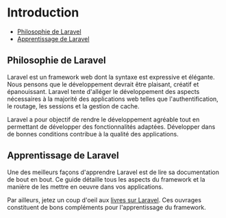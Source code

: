 # Introduction

- [Philosophie de Laravel](#laravel-philosophy)
- [Apprentissage de Laravel](#learning-laravel)

<a name="laravel-philosophy"></a>
## Philosophie de Laravel

Laravel est un framework web dont la syntaxe est expressive et élégante. Nous pensons que le développement devrait être plaisant, créatif et épanouissant. Laravel tente d'alléger le développement des aspects nécessaires à la majorité des applications web telles que l'authentification, le routage, les sessions et la gestion de cache.

Laravel a pour objectif de rendre le développement agréable tout en permettant de développer des fonctionnalités adaptées. Développer dans de bonnes conditions contribue à la qualité des applications.

<a name="learning-laravel"></a>
## Apprentissage de Laravel

Une des meilleurs façons d'apprendre Laravel est de lire sa documentation de bout en bout. Ce guide détaille tous les aspects du framework et la manière de les mettre en oeuvre dans vos applications.

Par ailleurs, jetez un coup d'oeil aux [livres sur Laravel](http://wiki.laravel.io/books). Ces ouvrages constituent de bons compléments pour l'apprentissage du framework.
